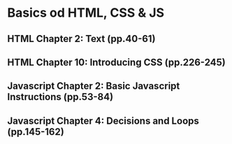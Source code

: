 # Basics od HTML, CSS & JS

## HTML Chapter 2: Text (pp.40-61)

## HTML Chapter 10: Introducing CSS (pp.226-245)

## Javascript Chapter 2: Basic Javascript Instructions (pp.53-84)

## Javascript Chapter 4: Decisions and Loops (pp.145-162)